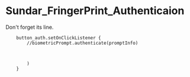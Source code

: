# Sundar_FringerPrint_Authenticaion

Don't forget its line.

        button_auth.setOnClickListener {
            //biometricPrompt.authenticate(promptInfo)
        

           
            )
        }
